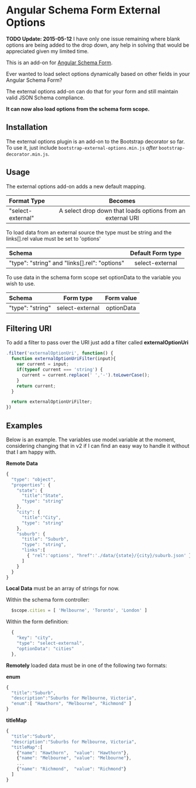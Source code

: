 Angular Schema Form External Options
====================================
**TODO Update: 2015-05-12** I have only one issue remaining where blank options are being added to the drop down, any help in solving that would be appreciated given my limited time.

This is an add-on for [Angular Schema Form](https://github.com/Textalk/angular-schema-form/).

Ever wanted to load select options dynamically based on other fields in your Angular Schema Form?

The external options add-on can do that for your form and still maintain valid JSON Schema compliance.

**It can now also load options from the schema form scope.**

Installation
------------
The external options plugin is an add-on to the Bootstrap decorator so far. To use it, just include
`bootstrap-external-options.min.js` *after* `bootstrap-decorator.min.js`.

Usage
-----
The external options add-on adds a new default mapping.

| Format Type         |   Becomes            |
|:--------------------|:--------------------:|
| "select-external"   |   A select drop down that loads options from an external URI |

To load data from an external source the type must be string and the links[].rel value must be set to 'options'

| Schema                                          |   Default Form type  |
|:------------------------------------------------|:--------------------:|
| "type": "string" and "links[].rel": "options"   |   select-external    |

To use data in the schema form scope set optionData to the variable you wish to use.

| Schema             |   Form type          |   Form value    |
|:-------------------|:--------------------:|:---------------:|
| "type": "string"   |   select-external    |   optionData    |


Filtering URI
-----------------

To add a filter to pass over the URI just add a filter called **externalOptionUri**
```javascript
.filter('externalOptionUri', function() {
  function externalOptionUriFilter(input){
    var current = input;
    if(typeof current === 'string') {
      current = current.replace(' ','-').toLowerCase();
    }
    return current;
  }

  return externalOptionUriFilter;
})
```

Examples
-----------------
Below is an example. The variables use model.variable at the moment, considering changing that in v2 if I can find an easy way to handle it without that I am happy with.

**Remote Data**
```javascript
{
  "type": "object",
  "properties": {
    "state": {
      "title":"State",
      "type": "string"
    },
    "city": {
      "title":"City",
      "type": "string"
    },
    "suburb": {
      "title": "Suburb",
      "type": "string",
      "links":[
        { "rel":'options', "href":'./data/{state}/{city}/suburb.json' }
      ]
    }
  }
}
```

**Local Data** must be an array of strings for now.

Within the schema form controller:

```javascript
  $scope.cities = [ 'Melbourne', 'Toronto', 'London' ]
```
Within the form definition:
```javascript
  {
    "key": "city",
    "type": "select-external",
    "optionData": "cities"
  },
```

**Remotely** loaded data must be in one of the following two formats:

**enum**
```javascript
{
  "title":"Suburb",
  "description":"Suburbs for Melbourne, Victoria",
  "enum":[ "Hawthorn", "Melbourne", "Richmond" ]
}
```
**titleMap**
```javascript
{
  "title":"Suburb",
  "description":"Suburbs for Melbourne, Victoria",
  "titleMap":[
    {"name": "Hawthorn",  "value": "Hawthorn"},
    {"name": "Melbourne", "value": "Melbourne"},
    ...
    {"name": "Richmond",  "value": "Richmond"}
  ]
}
```
